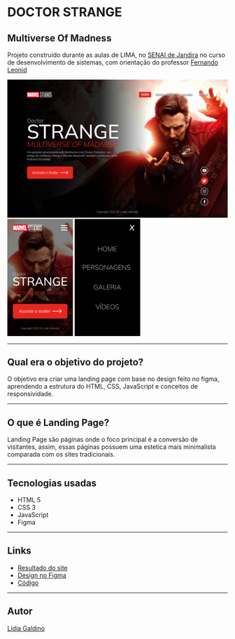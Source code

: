 # DOCTOR STRANGE

## Multiverse Of Madness


Projeto construido durante as aulas de LIMA, no [SENAI de Jandira](https://jandira.sp.senai.br/) no curso de desenvolvimento de sistemas, com orientação do professor [Fernando Leonid](https://github.com/fernandoleonid)

![web](./imgs/web.png)
<img src="./imgs/mobile.png" width="150px">
<img src="./imgs/navmobile.png" width="150px">

---

## Qual era o objetivo do projeto?
O objetivo era criar uma landing page com base no design feito no figma, aprendendo a estrutura do HTML, CSS, JavaScript e conceitos de responsividade.

---

## O que é Landing Page?
Landing Page são páginas onde o foco principal é a conversão de visitantes, assim, essas páginas possuem uma estetica mais minimalista comparada com os sites tradicionais.

---

## Tecnologias usadas
- HTML 5
- CSS 3
- JavaScript
- Figma

---

## Links
- [Resultado do site](https://lidiagaldino.github.io/doctor-strange/)
- [Design no Figma](https://www.figma.com/file/NlcuQ4F9nrJ6PdR8eVLZ23/DR.-ESTRANHO?node-id=10%3A27)
- [Código](https://github.com/lidiagaldino/doctor-strange)

---

## Autor
[Lídia Galdino](https://github.com/lidiagaldino)